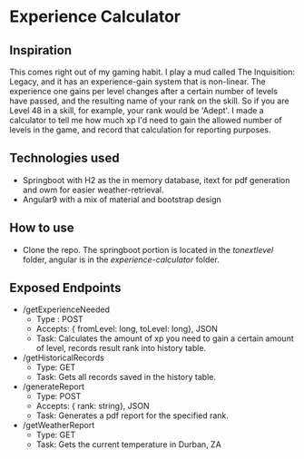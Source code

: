 # Experience Calculator

## Inspiration
This comes right out of my gaming habit. I play a mud called The Inquisition: Legacy, and it has an experience-gain system that is non-linear.
The experience one gains per level changes after a certain number of levels have passed, and the resulting name of your rank on the skill. 
So if you are Level 48 in a skill, for example, your rank would be 'Adept'. I made a calculator to tell me how much xp I'd need to gain the allowed
number of levels in the game, and record that calculation for reporting purposes.

## Technologies used
* Springboot with H2 as the in memory database, itext for pdf generation and owm for easier weather-retrieval.
* Angular9 with a mix of material and bootstrap design


## How to use
* Clone the repo. The springboot portion is located in the *tonextlevel* folder, angular is in the *experience-calculator* folder.

## Exposed Endpoints
* /getExperienceNeeded
  * Type : POST
  * Accepts: { fromLevel: long, toLevel: long}, JSON
  * Task: Calculates the amount of xp you need to gain a certain amount of level, records result rank into history table.
* /getHistoricalRecords
  * Type: GET
  * Task: Gets all records saved in the history table.
* /generateReport
  * Type: POST
  * Accepts: { rank: string}, JSON
  * Task: Generates a pdf report for the specified rank.
* /getWeatherReport
  * Type: GET
  * Task: Gets the current temperature in Durban, ZA